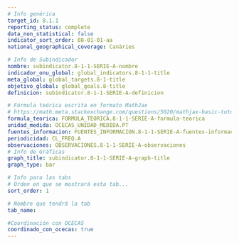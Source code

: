 ```yaml
---
# Info genérica
target_id: 8.1.1
reporting_status: complete
data_non_statistical: false
indicator_sort_order: 08-01-01-aa
national_geographical_coverage: Canàries

# Info de Subindicador
nombre: subindicator.8-1-1-SERIE-A-nombre
indicador_onu_global: global_indicators.8-1-1-title
meta_global: global_targets.8-1-title
objetivo_global: global_goals.8-title
definicion: subindicator.8-1-1-SERIE-A-definicion

# Fórmula teórica escrita en formato MathJax
# https://math.meta.stackexchange.com/questions/5020/mathjax-basic-tutorial-and-quick-reference
formula_teorica: FORMULA_TEORICA.8-1-1-SERIE-A-formula-teorica
unidad_medida: OCECAS_UNIDAD_MEDIDA.PT
fuentes_informacion: FUENTES_INFORMACION.8-1-1-SERIE-A-fuentes-informacion
periodicidad: CL_FREQ.A
observaciones: OBSERVACIONES.8-1-1-SERIE-A-observaciones
# Info de Gráficas
graph_title: subindicator.8-1-1-SERIE-A-graph-title
graph_type: bar

# Info para las tabs
# Orden en que se mostrará esta tab...
sort_order: 1

# Nombre que tendrá la tab
tab_name: 

#Coordinación con OCECAS
coordinado_con_ocecas: true
---
```


